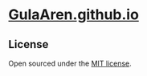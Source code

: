 # [GulaAren.github.io](https://GulaAren.github.io)

## License

Open sourced under the [MIT license](LICENSE).
